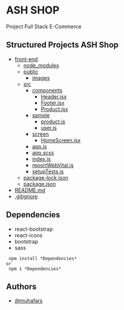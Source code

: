 # ASH SHOP

Project Full Stack E-Commerce

## Structured Projects ASH Shop

- [front-end](./front-end)
  - [node_modules](./front-end/node_modules)
  - [public](./front-end/public)
    - [images](./front-end/public/images)
  - [src](./front-end/src)
    - [components](./front-end/src/components)
      - [Header.jsx](./front-end/src/components/Header.jsx)
      - [Footer.jsx](./front-end/src/components/Footer.jsx)
      - [Product.jsx](./front-end/src/components/Product.jsx)
    - [sample](./front-end/src/sample)
      - [product.js](./front-end/src/product.js)
      - [user.js](./front-end/src/user.js)
    - [screen](./front-end/src/screen)
      - [HomeScreen.jsx](./front-end/HomeScreend.jsx)
    - [app.js](./front-end/src/app.js)
    - [app.scss](./front-end/src/app.scss)
    - [index.js](./front-end/src/index.js)
    - [reportWebVital.js](./front-end/src/reportWebVital.js)
    - [setupTests.js](./front-end/src/setupTests.js)
  - [package-lock.json](./package-lock.json)
  - [package.json](./package.json)
- [README.md](./README.md)
- [.gitignore](./gitignore)

## Dependencies

- react-bootstrap
- react-icons
- bootstrap
- sass

```
 npm install *Dependencies*
or
 npm i *Dependencies*
```

## Authors

- [@muhafars](https://www.github.com/muhafars)
